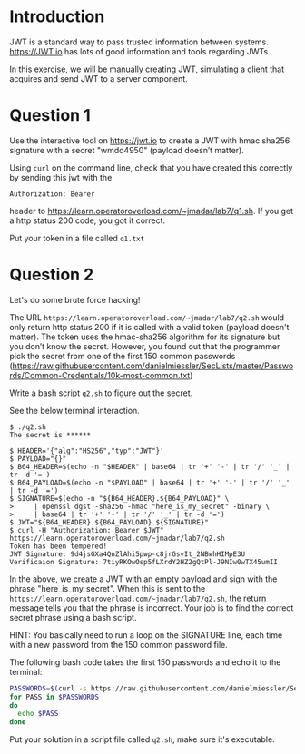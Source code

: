 # Introduction

JWT is a standard way to pass trusted information between systems.
https://JWT.io has lots of good information and tools regarding JWTs.

In this exercise, we will be manually creating JWT, simulating a client
that acquires and send JWT to a server component.

# Question 1

Use the interactive tool on https://jwt.io to create a JWT with hmac
sha256 signature with a secret "wmdd4950" (payload doesn’t matter).  

Using `curl` on the command line, check that you have created this
correctly by sending this jwt with the 

```
Authorization: Bearer
```

header to https://learn.operatoroverload.com/~jmadar/lab7/q1.sh.
If you get a http status 200 code, you got it correct.  

Put your token in a file called `q1.txt`

# Question 2

Let's do some brute force hacking!

The URL `https://learn.operatoroverload.com/~jmadar/lab7/q2.sh`
would only return http status 200 if it is called with a valid token
(payload doesn't matter).  The token uses the hmac-sha256 algorithm
for its signature but you don’t know the secret.  However, you found
out that the programmer pick the secret from one of the first 150 common
passwords
(https://raw.githubusercontent.com/danielmiessler/SecLists/master/Passwords/Common-Credentials/10k-most-common.txt) 

Write a bash script `q2.sh` to figure out the secret.

See the below terminal interaction.

```console
$ ./q2.sh 
The secret is ******
```


```console
$ HEADER='{"alg":"HS256","typ":"JWT"}'
$ PAYLOAD="{}"
$ B64_HEADER=$(echo -n "$HEADER" | base64 | tr '+' '-' | tr '/' '_' | tr -d '=')
$ B64_PAYLOAD=$(echo -n "$PAYLOAD" | base64 | tr '+' '-' | tr '/' '_' | tr -d '=')
$ SIGNATURE=$(echo -n "${B64_HEADER}.${B64_PAYLOAD}" \
>     | openssl dgst -sha256 -hmac "here_is_my_secret" -binary \
>     | base64 | tr '+' '-' | tr '/' '_' | tr -d '=')
$ JWT="${B64_HEADER}.${B64_PAYLOAD}.${SIGNATURE}"
$ curl -H "Authorization: Bearer $JWT" https://learn.operatoroverload.com/~jmadar/lab7/q2.sh 
Token has been tempered!
JWT Signature: 9d4jsGXa4QnZlAhi5pwp-c8jrGsvIt_2NBwhHIMpE3U
Verificaion Signature: 7tiyRKOwOsp5fLXrdY2HZ2gQtPl-J9NIw0wTX45umII
```

In the above, we create a JWT with an empty payload and sign with the phrase
"here_is_my_secret".  When this is sent to the
`https://learn.operatoroverload.com/~jmadar/lab7/q2.sh`, the return message
tells you that the phrase is incorrect.  Your job is to find the correct
secret phrase using a bash script.

HINT: You basically need to run a loop on the SIGNATURE line, each time with a
new password from the 150 common password file.

The following bash code takes the first 150 passwords and echo it to the terminal:

```bash
PASSWORDS=$(curl -s https://raw.githubusercontent.com/danielmiessler/SecLists/master/Passwords/Common-Credentials/10k-most-common.txt | head -n 150)
for PASS in $PASSWORDS 
do   
  echo $PASS
done
```

Put your solution in a script file called `q2.sh`, make sure it's executable.

